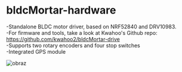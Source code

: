 # bldcMortar-hardware

-Standalone BLDC motor driver, based on NRF52840 and DRV10983.    
-For firmware and tools, take a look at Kwahoo's Github repo: https://github.com/kwahoo2/bldcMortar-drive    
-Supports two rotary encoders and four stop switches  
-Integrated GPS module  

![obraz](https://user-images.githubusercontent.com/36953843/205446240-2498a3e2-870e-473c-91c3-bf8caad94d2c.png)
